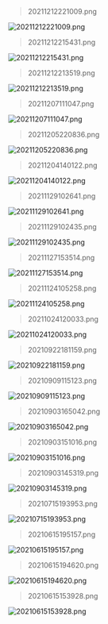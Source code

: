 
  > 20211212221009.png
  
  ![20211212221009.png](./img/20211212221009.png)
  > 20211212215431.png
  
  ![20211212215431.png](./img/20211212215431.png)
  > 20211212213519.png
  
  ![20211212213519.png](./img/20211212213519.png)
  > 20211207111047.png
  
  ![20211207111047.png](./img/20211207111047.png)
  > 20211205220836.png
  
  ![20211205220836.png](./img/20211205220836.png)
  > 20211204140122.png
  
  ![20211204140122.png](./img/20211204140122.png)
  > 20211129102641.png
  
  ![20211129102641.png](./img/20211129102641.png)
  > 20211129102435.png
  
  ![20211129102435.png](./img/20211129102435.png)
  > 20211127153514.png
  
  ![20211127153514.png](./img/20211127153514.png)
  > 20211124105258.png
  
  ![20211124105258.png](./img/20211124105258.png)
  > 20211024120033.png
  
  ![20211024120033.png](./img/20211024120033.png)
  > 20210922181159.png
  
  ![20210922181159.png](./img/20210922181159.png)
  > 20210909115123.png
  
  ![20210909115123.png](./img/20210909115123.png)
  > 20210903165042.png
  
  ![20210903165042.png](./img/20210903165042.png)
  > 20210903151016.png
  
  ![20210903151016.png](./img/20210903151016.png)
  > 20210903145319.png
  
  ![20210903145319.png](./img/20210903145319.png)
  > 20210715193953.png
  
  ![20210715193953.png](./img/20210715193953.png)
  > 20210615195157.png
  
  ![20210615195157.png](./img/20210615195157.png)
  > 20210615194620.png
  
  ![20210615194620.png](./img/20210615194620.png)
  > 20210615153928.png
  
  ![20210615153928.png](./img/20210615153928.png)
